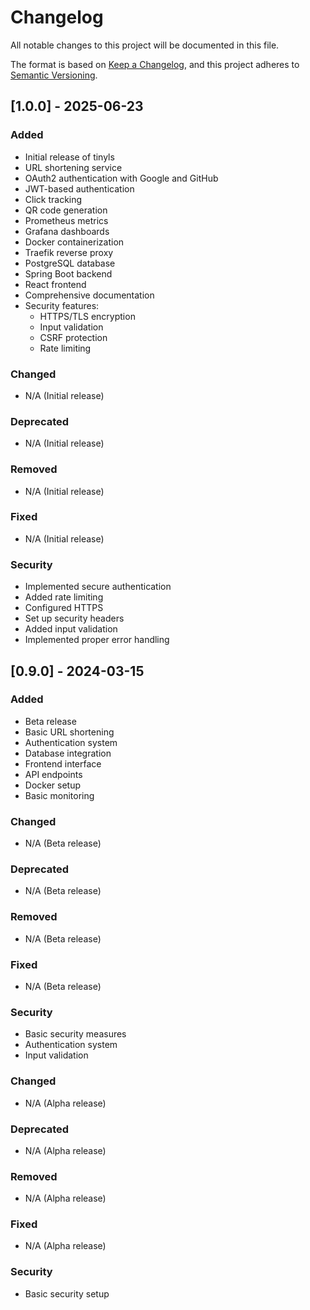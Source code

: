 # Changelog

All notable changes to this project will be documented in this file.

The format is based on [Keep a Changelog](https://keepachangelog.com/en/1.0.0/),
and this project adheres to [Semantic Versioning](https://semver.org/spec/v2.0.0.html).

## [1.0.0] - 2025-06-23

### Added

- Initial release of tinyls
- URL shortening service
- OAuth2 authentication with Google and GitHub
- JWT-based authentication
- Click tracking
- QR code generation
- Prometheus metrics
- Grafana dashboards
- Docker containerization
- Traefik reverse proxy
- PostgreSQL database
- Spring Boot backend
- React frontend
- Comprehensive documentation
- Security features:
  - HTTPS/TLS encryption
  - Input validation
  - CSRF protection
  - Rate limiting

### Changed

- N/A (Initial release)

### Deprecated

- N/A (Initial release)

### Removed

- N/A (Initial release)

### Fixed

- N/A (Initial release)

### Security

- Implemented secure authentication
- Added rate limiting
- Configured HTTPS
- Set up security headers
- Added input validation
- Implemented proper error handling

## [0.9.0] - 2024-03-15

### Added

- Beta release
- Basic URL shortening
- Authentication system
- Database integration
- Frontend interface
- API endpoints
- Docker setup
- Basic monitoring

### Changed

- N/A (Beta release)

### Deprecated

- N/A (Beta release)

### Removed

- N/A (Beta release)

### Fixed

- N/A (Beta release)

### Security

- Basic security measures
- Authentication system
- Input validation

### Changed

- N/A (Alpha release)

### Deprecated

- N/A (Alpha release)

### Removed

- N/A (Alpha release)

### Fixed

- N/A (Alpha release)

### Security

- Basic security setup
